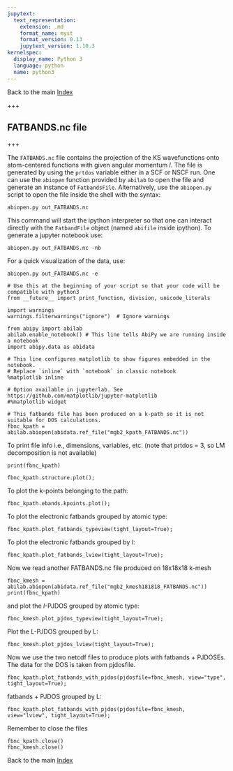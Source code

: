 ```yaml
---
jupytext:
  text_representation:
    extension: .md
    format_name: myst
    format_version: 0.13
    jupytext_version: 1.10.3
kernelspec:
  display_name: Python 3
  language: python
  name: python3
---
```


Back to the main [Index](index.ipynb) <a id="top"></a>

+++

## FATBANDS.nc file

+++

The `FATBANDS.nc` file contains the projection of the KS wavefunctions onto atom-centered
functions with given angular momentum $l$. 
The file is generated by using the `prtdos` variable either in a SCF or NSCF run.
One can use the `abiopen` function provided by `abilab` to open the file and generate an instance of `FatbandsFile`.
Alternatively, use the `abiopen.py` script to open the file inside the shell with the syntax:

    abiopen.py out_FATBANDS.nc 
    
This command will start the ipython interpreter so that one can interact directly 
with the `FatbandFile` object (named `abifile` inside ipython).
To generate a jupyter notebook use:

    abiopen.py out_FATBANDS.nc -nb
    
For a quick visualization of the data, use:

    abiopen.py out_FATBANDS.nc -e

```{code-cell} ipython3
# Use this at the beginning of your script so that your code will be compatible with python3
from __future__ import print_function, division, unicode_literals

import warnings 
warnings.filterwarnings("ignore")  # Ignore warnings

from abipy import abilab
abilab.enable_notebook() # This line tells AbiPy we are running inside a notebook
import abipy.data as abidata

# This line configures matplotlib to show figures embedded in the notebook.
# Replace `inline` with `notebook` in classic notebook
%matplotlib inline   

# Option available in jupyterlab. See https://github.com/matplotlib/jupyter-matplotlib
#%matplotlib widget 
```

```{code-cell} ipython3
# This fatbands file has been produced on a k-path so it is not suitable for DOS calculations.
fbnc_kpath = abilab.abiopen(abidata.ref_file("mgb2_kpath_FATBANDS.nc"))
```

To print file info i.e., dimensions, variables, etc.
(note that prtdos = 3, so LM decomposition is not available)

```{code-cell} ipython3
print(fbnc_kpath)
```

```{code-cell} ipython3
fbnc_kpath.structure.plot();
```

To plot the k-points belonging to the path:

```{code-cell} ipython3
fbnc_kpath.ebands.kpoints.plot();
```

To plot the electronic fatbands grouped by atomic type:

```{code-cell} ipython3
fbnc_kpath.plot_fatbands_typeview(tight_layout=True);
```

To plot the electronic fatbands grouped by $l$:

```{code-cell} ipython3
fbnc_kpath.plot_fatbands_lview(tight_layout=True);
```

Now we read another FATBANDS.nc file produced on 18x18x18 k-mesh

```{code-cell} ipython3
fbnc_kmesh = abilab.abiopen(abidata.ref_file("mgb2_kmesh181818_FATBANDS.nc"))
print(fbnc_kpath)
```

and plot the $l$-PJDOS grouped by atomic type:

```{code-cell} ipython3
fbnc_kmesh.plot_pjdos_typeview(tight_layout=True);
```

Plot the L-PJDOS grouped by L:

```{code-cell} ipython3
fbnc_kmesh.plot_pjdos_lview(tight_layout=True);
```

Now we use the two netcdf files to produce plots with fatbands + PJDOSEs.
The data for the DOS is taken from pjdosfile.

```{code-cell} ipython3
fbnc_kpath.plot_fatbands_with_pjdos(pjdosfile=fbnc_kmesh, view="type", tight_layout=True);
```

fatbands + PJDOS grouped by L:

```{code-cell} ipython3
fbnc_kpath.plot_fatbands_with_pjdos(pjdosfile=fbnc_kmesh, view="lview", tight_layout=True);
```

<div class="alert alert-danger" role="alert">
Remember to close the files
</div>

```{code-cell} ipython3
fbnc_kpath.close()
fbnc_kmesh.close()
```

Back to the main [Index](index.ipynb)

